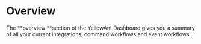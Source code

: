 # Overview

The **overview **section of the YellowAnt Dashboard gives you a summary of all your current integrations, command workflows and event workflows.

